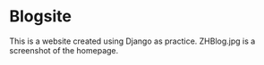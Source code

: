 # Blogsite
This is a website created using Django as practice.
ZHBlog.jpg is a screenshot of the homepage.
